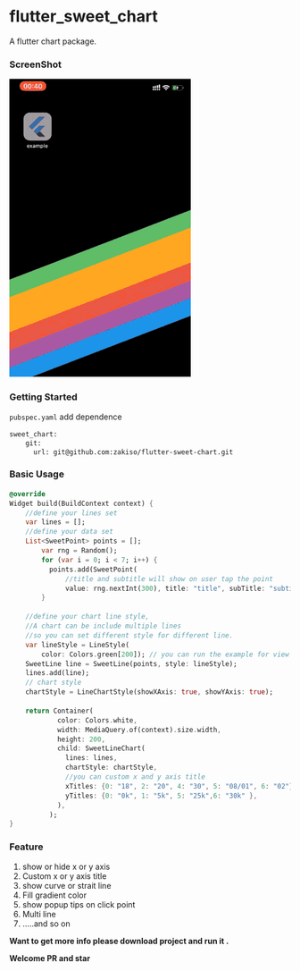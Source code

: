 # flutter_sweet_chart

A flutter chart package.

### ScreenShot

![1563122544617537.2019-07-15 00_53_50](./media/screen_shot.gif)

### Getting Started

`pubspec.yaml` add dependence 

```
sweet_chart:
    git:
      url: git@github.com:zakiso/flutter-sweet-chart.git
```



### Basic Usage

```Dart
@override
Widget build(BuildContext context) {
    //define your lines set
    var lines = [];
    //define your data set
    List<SweetPoint> points = [];
        var rng = Random();
        for (var i = 0; i < 7; i++) {
          points.add(SweetPoint(
              //title and subtitle will show on user tap the point
              value: rng.nextInt(300), title: "title", subTitle: "subtitle"));
        }

    //define your chart line style, 
    //A chart can be include multiple lines
    //so you can set different style for different line.
    var lineStyle = LineStyle(
        color: Colors.green[200]); // you can run the example for view more option.
    SweetLine line = SweetLine(points, style: lineStyle);
    lines.add(line);
    // chart style 
    chartStyle = LineChartStyle(showXAxis: true, showYAxis: true);
	
    return Container(
            color: Colors.white,
            width: MediaQuery.of(context).size.width,
            height: 200,
            child: SweetLineChart(
              lines: lines,
              chartStyle: chartStyle,
              //you can custom x and y axis title 
              xTitles: {0: "18", 2: "20", 4: "30", 5: "08/01", 6: "02"},
              yTitles: {0: "0k", 1: "5k", 5: "25k",6: "30k" },
            ),
          );
}
```



### Feature

1. show or hide x or y axis 
2. Custom x or y axis title
3. show curve or strait line
4. Fill gradient color
5. show popup tips on click point
6. Multi line 
7. …..and so on



**Want to get more info please download project and run it .**

**Welcome PR and star**

